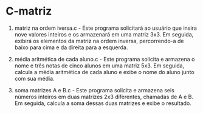 # C-matriz

1) matriz na ordem iversa.c - Este programa solicitará ao usuário que insira nove valores inteiros e os armazenará em uma matriz 3x3. Em seguida, exibirá os elementos da matriz na ordem inversa, percorrendo-a de baixo para cima e da direita para a esquerda.

2) média aritmética de cada aluno.c - Este programa solicita e armazena o nome e três notas de cinco alunos em uma matriz 5x3. Em seguida, calcula a média aritmética de cada aluno e exibe o nome do aluno junto com sua média.

3) soma matrizes A e B.c - Este programa solicita e armazena seis números inteiros em duas matrizes 2x3 diferentes, chamadas de A e B. Em seguida, calcula a soma dessas duas matrizes e exibe o resultado.
